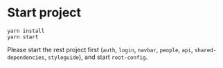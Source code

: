 # Start project

```
yarn install
yarn start
```

Please start the rest project first (`auth`, `login`, `navbar`, `people`, `api`, `shared-dependencies`, `styleguide`), and start `root-config`.
